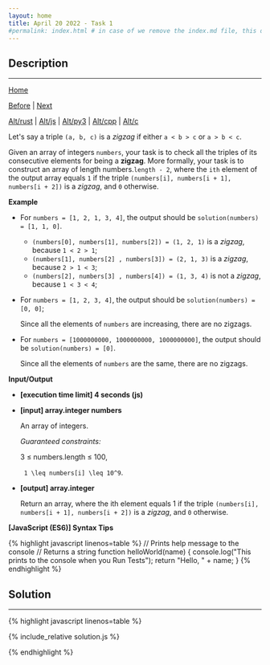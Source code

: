 ```yaml
---
layout: home
title: April 20 2022 - Task 1
#permalink: index.html # in case of we remove the index.md file, this doc will be the index page
---
```


<div class="row">
<div class="columnStmt" markdown="1">

## Description
------

[Home](../README.md)

[Before](../220418_Task_4/README.md) | [Next](../220420_Task_2/README.md)

[Alt/rust](./Alt_rust/README.md) | [Alt/js](./Alt_js/README.html) | [Alt/py3](./Alt_py3/README.md) | [Alt/cpp](./Alt_cpp/README.md) | [Alt/c](./Alt_c/README.md)

Let's say a triple `(a, b, c)` is a *zigzag* if either `a < b > c` or `a > b < c`.

Given an array of integers `numbers`, your task is to check all the triples of its consecutive elements for being a **zigzag**. More formally, your task is to construct an array of length numbers.`length - 2`, where the `ith` element of the output array equals `1` if the triple `(numbers[i], numbers[i + 1], numbers[i + 2])` is a *zigzag*, and `0` otherwise.

**Example**

-   For `numbers = [1, 2, 1, 3, 4]`, the output should be `solution(numbers) = [1, 1, 0]`.

    -   `(numbers[0], numbers[1], numbers[2]) = (1, 2, 1)` is a *zigzag*, because `1 < 2 > 1`;
    -   `(numbers[1], numbers[2] , numbers[3]) = (2, 1, 3)` is a *zigzag*, because `2 > 1 < 3`;
    -   `(numbers[2], numbers[3] , numbers[4]) = (1, 3, 4)` is not a *zigzag*, because `1 < 3 < 4`;

-   For `numbers = [1, 2, 3, 4]`, the output should be `solution(numbers) = [0, 0]`;

    Since all the elements of `numbers` are increasing, there are no zigzags.

-   For `numbers = [1000000000, 1000000000, 1000000000]`, the output should be `solution(numbers) = [0]`.

    Since all the elements of `numbers` are the same, there are no zigzags.

**Input/Output**

* **[execution time limit] 4 seconds (js)**

* **[input] array.integer numbers**

    An array of integers.

    *Guaranteed constraints:*

    3 ≤ numbers.length ≤ 100,
    
    <code type='math/tex'> 1 \leq numbers[i] \leq 10^9</code>.

* **[output] array.integer**

    Return an array, where the ith element equals 1 if the triple `(numbers[i], numbers[i + 1], numbers[i + 2])` is a *zigzag*, and `0` otherwise.

**[JavaScript (ES6)] Syntax Tips**

{% highlight javascript linenos=table %}
// Prints help message to the console
// Returns a string
function helloWorld(name) {
    console.log("This prints to the console when you Run Tests");
    return "Hello, " + name;
}
{% endhighlight %}

</div>
<div class="columnSol" markdown="1">

## Solution
------

{% highlight javascript linenos=table %}

{% include_relative solution.js %}

{% endhighlight %}

</div>
</div>